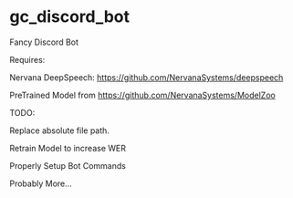# gc_discord_bot
Fancy Discord Bot

Requires:

Nervana DeepSpeech: https://github.com/NervanaSystems/deepspeech

PreTrained Model from https://github.com/NervanaSystems/ModelZoo

TODO:

Replace absolute file path.

Retrain Model to increase WER

Properly Setup Bot Commands

Probably More...


